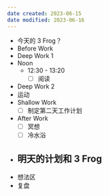 ```yaml
---
date created: 2023-06-15 
date modified: 2023-06-16
---
```

- 今天的 3 Frog？
- Before Work
- Deep Work 1
- Noon
	- 12:30 - 13:20
		- [ ] 阅读
- Deep Work 2
- 运动
- Shallow Work
	- [ ] 制定第二天工作计划
- After Work
	- [ ] 冥想
	- [ ] 冷水浴
- 明天的计划和 3 Frog
	- 
- 想法区
- 复盘

